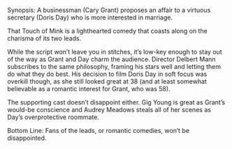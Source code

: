Synopsis: A businessman (Cary Grant) proposes an affair to a virtuous secretary (Doris Day) who is more interested in marriage.

That Touch of Mink is a lighthearted comedy that coasts along on the charisma of its two leads. 

While the script won’t leave you in stitches, it’s low-key enough to stay out of the way as Grant and Day charm the audience.  Director Delbert Mann subscribes to the same philosophy, framing his stars well and letting them do what they do best.  His decision to film Doris Day in soft focus was overkill though, as she still looked great at 38 (and at least somewhat believable as a romantic interest for Grant, who was 58). 

The supporting cast doesn’t disappoint either.  Gig Young is great as Grant’s would-be conscience and Audrey Meadows steals all of her scenes as Day’s overprotective roommate.

Bottom Line: Fans of the leads, or romantic comedies, won’t be disappointed. 
